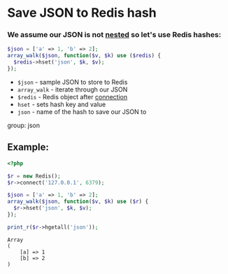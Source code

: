 # Save JSON to Redis hash

### We assume our JSON is not [nested](/php-redis/save-nested-json-to-redis-key) so let's use Redis hashes:

```php
$json = ['a' => 1, 'b' => 2];
array_walk($json, function($v, $k) use ($redis) {
  $redis->hset('json', $k, $v);
});
```

- `$json` - sample JSON to store to Redis
- `array_walk` - iterate through our JSON
- `$redis` - Redis object after [connection](/php-redis/how-to-connect-to-redis)
- `hset` - sets hash key and value
- `json` - name of the hash to save our JSON to

group: json

## Example: 
```php
<?php

$r = new Redis(); 
$r->connect('127.0.0.1', 6379);

$json = ['a' => 1, 'b' => 2];
array_walk($json, function($v, $k) use ($r) {
  $r->hset('json', $k, $v);
});

print_r($r->hgetall('json'));
```
```
Array
(
    [a] => 1
    [b] => 2
)

```

